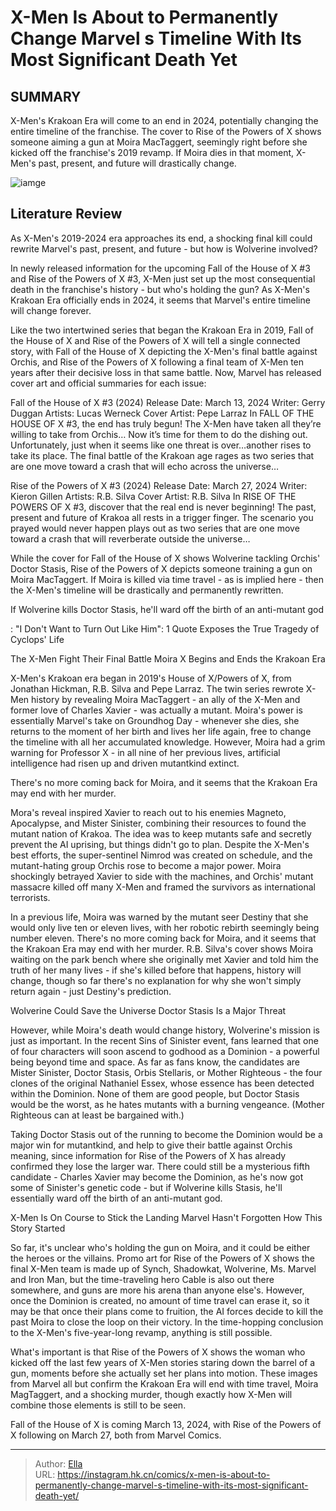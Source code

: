 # X-Men Is About to Permanently Change Marvel s Timeline With Its Most Significant Death Yet


## SUMMARY 



  X-Men&#39;s Krakoan Era will come to an end in 2024, potentially changing the entire timeline of the franchise.   The cover to Rise of the Powers of X shows someone aiming a gun at Moira MacTaggert, seemingly right before she kicked off the franchise&#39;s 2019 revamp.   If Moira dies in that moment, X-Men&#39;s past, present, and future will drastically change.  

![iamge](https://static1.srcdn.com/wordpress/wp-content/uploads/2023/12/x-men-wolverine-kill-moira.jpg)

## Literature Review

As X-Men&#39;s 2019-2024 era approaches its end, a shocking final kill could rewrite Marvel&#39;s past, present, and future - but how is Wolverine involved?




In newly released information for the upcoming Fall of the House of X #3 and Rise of the Powers of X #3, X-Men just set up the most consequential death in the franchise&#39;s history - but who&#39;s holding the gun? As X-Men&#39;s Krakoan Era officially ends in 2024, it seems that Marvel&#39;s entire timeline will change forever.




Like the two intertwined series that began the Krakoan Era in 2019, Fall of the House of X and Rise of the Powers of X will tell a single connected story, with Fall of the House of X depicting the X-Men&#39;s final battle against Orchis, and Rise of the Powers of X following a final team of X-Men ten years after their decisive loss in that same battle. Now, Marvel has released cover art and official summaries for each issue:

 Fall of the House of X #3 (2024)                Release Date:  March 13, 2024   Writer:  Gerry Duggan   Artists:  Lucas Werneck   Cover Artist:  Pepe Larraz   In FALL OF THE HOUSE OF X #3, the end has truly begun! The X-Men have taken all they’re willing to take from Orchis… Now it’s time for them to do the dishing out. Unfortunately, just when it seems like one threat is over…another rises to take its place. The final battle of the Krakoan age rages as two series that are one move toward a crash that will echo across the universe…   



 Rise of the Powers of X #3 (2024)                Release Date:  March 27, 2024   Writer:  Kieron Gillen   Artists:  R.B. Silva   Cover Artist:  R.B. Silva   In RISE OF THE POWERS OF X #3, discover that the real end is never beginning! The past, present and future of Krakoa all rests in a trigger finger. The scenario you prayed would never happen plays out as two series that are one move toward a crash that will reverberate outside the universe…   






While the cover for Fall of the House of X shows Wolverine tackling Orchis&#39; Doctor Stasis, Rise of the Powers of X depicts someone training a gun on Moira MacTaggert. If Moira is killed via time travel - as is implied here - then the X-Men&#39;s timeline will be drastically and permanently rewritten.



If Wolverine kills Doctor Stasis, he&#39;ll ward off the birth of an anti-mutant god




 : &#34;I Don&#39;t Want to Turn Out Like Him&#34;: 1 Quote Exposes the True Tragedy of Cyclops&#39; Life


 The X-Men Fight Their Final Battle 
Moira X Begins and Ends the Krakoan Era
         

X-Men&#39;s Krakoan era began in 2019&#39;s House of X/Powers of X, from Jonathan Hickman, R.B. Silva and Pepe Larraz. The twin series rewrote X-Men history by revealing Moira MacTaggert - an ally of the X-Men and former love of Charles Xavier - was actually a mutant. Moira&#39;s power is essentially Marvel&#39;s take on Groundhog Day - whenever she dies, she returns to the moment of her birth and lives her life again, free to change the timeline with all her accumulated knowledge. However, Moira had a grim warning for Professor X - in all nine of her previous lives, artificial intelligence had risen up and driven mutantkind extinct.






There&#39;s no more coming back for Moira, and it seems that the Krakoan Era may end with her murder.




Mora&#39;s reveal inspired Xavier to reach out to his enemies Magneto, Apocalypse, and Mister Sinister, combining their resources to found the mutant nation of Krakoa. The idea was to keep mutants safe and secretly prevent the AI uprising, but things didn&#39;t go to plan. Despite the X-Men&#39;s best efforts, the super-sentinel Nimrod was created on schedule, and the mutant-hating group Orchis rose to become a major power. Moira shockingly betrayed Xavier to side with the machines, and Orchis&#39; mutant massacre killed off many X-Men and framed the survivors as international terrorists.

In a previous life, Moira was warned by the mutant seer Destiny that she would only live ten or eleven lives, with her robotic rebirth seemingly being number eleven. There&#39;s no more coming back for Moira, and it seems that the Krakoan Era may end with her murder. R.B. Silva&#39;s cover shows Moira waiting on the park bench where she originally met Xavier and told him the truth of her many lives - if she&#39;s killed before that happens, history will change, though so far there&#39;s no explanation for why she won&#39;t simply return again - just Destiny&#39;s prediction.






 Wolverine Could Save the Universe 
Doctor Stasis Is a Major Threat
         

However, while Moira&#39;s death would change history, Wolverine&#39;s mission is just as important. In the recent Sins of Sinister event, fans learned that one of four characters will soon ascend to godhood as a Dominion - a powerful being beyond time and space. As far as fans know, the candidates are Mister Sinister, Doctor Stasis, Orbis Stellaris, or Mother Righteous - the four clones of the original Nathaniel Essex, whose essence has been detected within the Dominion. None of them are good people, but Doctor Stasis would be the worst, as he hates mutants with a burning vengeance. (Mother Righteous can at least be bargained with.)

Taking Doctor Stasis out of the running to become the Dominion would be a major win for mutantkind, and help to give their battle against Orchis meaning, since information for Rise of the Powers of X has already confirmed they lose the larger war. There could still be a mysterious fifth candidate - Charles Xavier may become the Dominion, as he&#39;s now got some of Sinister&#39;s genetic code - but if Wolverine kills Stasis, he&#39;ll essentially ward off the birth of an anti-mutant god.






 X-Men Is On Course to Stick the Landing 
Marvel Hasn&#39;t Forgotten How This Story Started
         

So far, it&#39;s unclear who&#39;s holding the gun on Moira, and it could be either the heroes or the villains. Promo art for Rise of the Powers of X shows the final X-Men team is made up of Synch, Shadowkat, Wolverine, Ms. Marvel and Iron Man, but the time-traveling hero Cable is also out there somewhere, and guns are more his arena than anyone else&#39;s. However, once the Dominion is created, no amount of time travel can erase it, so it may be that once their plans come to fruition, the AI forces decide to kill the past Moira to close the loop on their victory. In the time-hopping conclusion to the X-Men&#39;s five-year-long revamp, anything is still possible.

What&#39;s important is that Rise of the Powers of X shows the woman who kicked off the last few years of X-Men stories staring down the barrel of a gun, moments before she actually set her plans into motion. These images from Marvel all but confirm the Krakoan Era will end with time travel, Moira MagTaggert, and a shocking murder, though exactly how X-Men will combine those elements is still to be seen.




Fall of the House of X is coming March 13, 2024, with Rise of the Powers of X following on March 27, both from Marvel Comics.



---

> Author: [Ella](https://instagram.hk.cn/)  
> URL: https://instagram.hk.cn/comics/x-men-is-about-to-permanently-change-marvel-s-timeline-with-its-most-significant-death-yet/  

